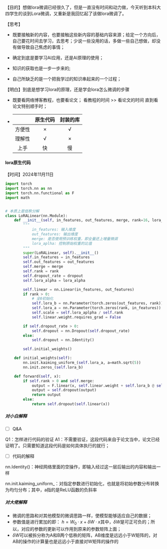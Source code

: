 【目的】想做lora微调已经很久了，但是一直没有时间和动力做，今天听到本科大四学生的谈到Lora微调，又重新是我回忆起了该做lora微调了。

【思考】

- 既要接触新的内容，也要接触这些新内容的基础内容来源；给定一个方向后，自己要花时间去学习，去思考；少说一些没用的话，多做一些自己想做，却没有做导致自己焦虑的事情；

- 确定到底是要学习AI应用，还是AI原理的使用；
- 知识的获取也是一步一步来的;
- 自己所缺乏的是一个把我学过的知识串起来的一个过程；

【明白】到底是想学习lora的原理，还是学会lora怎么微调的步骤

* 既要看网络博客教程，也要看论文；
  看教程的时间 >> 看论文的时间
  直到看论文特别顺手时；

* |        | 原生代码 | 封装的库 |
  | :----: | :------: | :------: |
  | 方便性 |    ×     |    √     |
  | 理解性 |    √     |    ×     |
  |  上手  |    快    |    慢    |

  



#### lora原生代码

【时间】2024年11月11日

``` python
import torch
import torch.nn as nn
import torch.nn.functional as F
import math


# 本质上是低秩分解
class LoRALinear(nn.Module):
    def __init__(self, in_features, out_features, merge, rank=16, lora_alpha=16, dropout=0.5):
        """
        	in_features: 输入维度
        	out_features: 输出维度
        	merge: 是否使用预训练权重，即全量还上增量微调
        	lora_aplha: 控制原始权重的比值
        """
        super(LoRALinear, self).__init__()
        self.in_features = in_features
        self.out_features = out_features
        self.merge = merge
        self.rank = rank
        self.dropout_rate = dropout
        self.lora_alpha = lora_alpha

        self.linear = nn.Linear(in_features, out_features)
        if rank > 0:
            # 全0初始化
            self.lora_b = nn.Parameter(torch.zeros(out_features, rank))
            self.lora_a = nn.Parameter(torch.zeros(rank, in_features))
            self.scale = self.lora_aplpha / self.rank
            self.linear.weight.requires_grad = False

        if self.dropout_rate > 0:
            self.dropout = nn.Dropout(self.dropout_rate)
        else:
            self.dropout = nn.Identity()

        self.initial_weights()

    def initial_weights(self):
        nn.init.kaiming_uniform_(self.lora_a, a=math.sqrt(5))
        nn.init.zeros_(self.lora_b)

    def forward(self, x):
        if self.rank > 0 and self.merge:
            output = F.linear(x, self.linear.weight + self.lora_b @ self.lora_a * self.scale, self.linear.bias)
            output = self.dropout(output)
            return output
        else:
            return self.dropout(self.linear(x))
```

##### 对小白解释

- [ ] Q&A

Q1：怎样进行代码的验证
A1：不需要验证，这段代码来自于论文当中，论文已经证明了。只需要知道这段代码是如何具体执行的就行；

- [ ] 代码的解释

nn.Identity()：神经网络里面的空操作，即输入经过这一层后输出的内容和输出一样

nn.init.kaiming_uniform_：对指定参数进行初始化，也就是将初始参数分布转换为均匀分布；其中，a指的是ReLU函数的负斜率



##### 对大佬解释

* 微调的思路和对其他模型的微调思路一样，使模型能够适应自己的数据；
* 参数值是进行累加的即：
  $h = W_0 \cdot x +  \delta W \cdot x$​
  其中，$\delta W$是可正可负的；所以，对应的参数的更新可以作用到原来的参数矩阵上面；
* $\delta W$可以被拆分称为A和B两个低秩的矩阵，AB维度是远远小于W矩阵的，对AB的操作的计算量也是远远小于直接对W矩阵的操作的